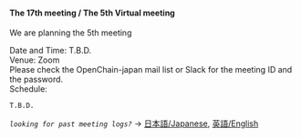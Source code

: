 #### The 17th meeting / The 5th Virtual meeting

We are planning the 5th meeting

Date and Time: T.B.D.  
Venue: Zoom  
  Please check the OpenChain-japan mail list or Slack for the meeting ID and the password.   
Schedule:  
```
T.B.D.
```  

*`looking for past meeting logs?`* → [日本語/Japanese](https://openchain-project.github.io/OpenChain-JWG/meeting-minutes.html), [英語/English](https://openchain-project.github.io/OpenChain-JWG/meeting-minutes_en.html)  
